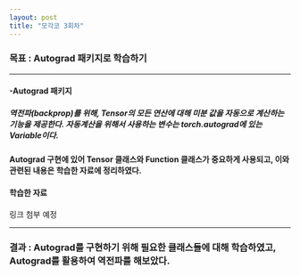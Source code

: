```yaml
---
layout: post
title: "모각코 3회차"
---
```

### 목표 : Autograd 패키지로 학습하기

- - -
#### -Autograd 패키지
#####  역전파(backprop)를 위해, Tensor의 모든 연산에 대해 미분 값을 자동으로 계산하는 기능을 제공한다. 자동계산을 위해서 사용하는 변수는 torch.autograd에 있는 Variable이다.

#### Autograd 구현에 있어 Tensor 클래스와 Function 클래스가 중요하게 사용되고, 이와 관련된 내용은 학습한 자료에 정리하였다.

#### 학습한 자료
링크 첨부 예정
- - -

### 결과 : Autograd를 구현하기 위해 필요한 클래스들에 대해 학습하였고, Autograd를 활용하여 역전파를 해보았다.